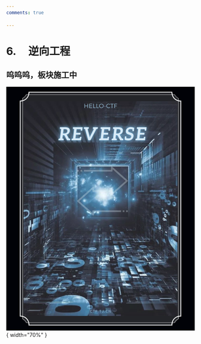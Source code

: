 ```yaml
---
comments: true

---
```


# 6. &nbsp; &nbsp; 逆向工程

## 呜呜呜，板块施工中

<div class="center-table" markdown>

![前言](../assets/covers/Reverse.png){ width="70%" }

</div>